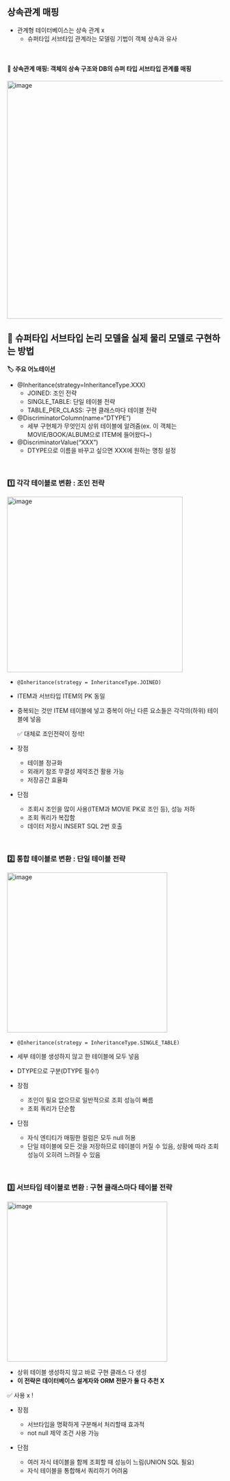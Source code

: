 
## 상속관계 매핑

- 관계형 테이터베이스는 상속 관계 x
    - 슈퍼타입 서브타입 관계라는 모델링 기법이 객체 상속과 유사

<BR>

#### 🔎 상속관계 매핑: 객체의 상속 구조와 DB의 슈퍼 타입 서브타입 관계를 매핑

<img width="556" alt="image" src="https://user-images.githubusercontent.com/81572478/213870895-dc2d05e1-b819-4e07-bd56-b82d2fda39a6.png">


## 💁 슈퍼타입 서브타입 논리 모델을 실제 물리 모델로 구현하는 방법

**🏷️ 주요 어노테이션**

-  @Inheritance(strategy=InheritanceType.XXX) 
    - JOINED: 조인 전략
    - SINGLE_TABLE: 단일 테이블 전략
    - TABLE_PER_CLASS: 구현 클래스마다 테이블 전략
- @DiscriminatorColumn(name=“DTYPE”) 
    - 세부 구현체가 무엇인지 상위 테이블에 알려줌(ex. 이 객체는 MOVIE/BOOK/ALBUM으로 ITEM에 들어왔다~)
- @DiscriminatorValue(“XXX”)
    - DTYPE으로 이름을 바꾸고 싶으면 XXX에 원하는 명칭 설정

<br>

### 1️⃣ 각각 테이블로 변환 : 조인 전략

<img width="410" alt="image" src="https://user-images.githubusercontent.com/81572478/213870978-5bd19240-a8f0-4308-a186-a64649748ec8.png">

- ```@Inheritance(strategy = InheritanceType.JOINED)```
- ITEM과 서브타입 ITEM의 PK 동일
- 중복되는 것만 ITEM 테이블에 넣고 중복이 아닌 다른 요소들은 각각의(하위) 테이블에 넣음

    ✅ 대체로 조인전략이 정석!

- 장점
    - 테이블 정규화
    - 외래키 참조 무결성 제약조건 활용 가능
    - 저장공간 효율화

- 단점
    - 조회시 조인을 많이 사용(ITEM과 MOVIE PK로 조인 등), 성능 저하
    - 조회 쿼리가 복잡함
    - 데이터 저장시 INSERT SQL 2번 호출


   

<br>

### 2️⃣ 통합 테이블로 변환 : 단일 테이블 전략

<img width="374" alt="image" src="https://user-images.githubusercontent.com/81572478/213871217-70a43240-ec88-449d-a6c3-9a087487b4c9.png">

- ```@Inheritance(strategy = InheritanceType.SINGLE_TABLE)```
- 세부 테이블 생성하지 않고 한 테이블에 모두 넣음
- DTYPE으로 구분(DTYPE 필수!)


- 장점
    - 조인이 필요 없으므로 일반적으로 조회 성능이 빠름
    - 조회 쿼리가 단순함

- 단점
    - 자식 엔티티가 매핑한 컬럼은 모두 null 허용
    - 단일 테이블에 모든 것을 저장하므로 테이블이 커질 수 있음, 상황에 따라 조회 성능이 오히려 느려질 수 있음

<br>

### 3️⃣ 서브타입 테이블로 변환 : 구현 클래스마다 테이블 전략

<img width="374" alt="image" src="https://user-images.githubusercontent.com/81572478/213871935-8019fce0-a1ca-475e-9eb3-44b4c4ec186b.png">

- 상위 테이블 생성하지 않고 바로 구현 클래스 다 생성
- **이 전략은 데이터베이스 설계자와 ORM 전문가 둘 다 추천 X**

✅ 사용 x !

- 장점
    - 서브타입을 명확하게 구분해서 처리할때 효과적
    - not null 제약 조건 사용 가능

- 단점
    - 여러 자식 테이블을 함께 조회할 때 성능이 느림(UNION SQL 필요) 
    - 자식 테이블을 통합해서 쿼리하기 어려움